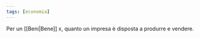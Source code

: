 ```yaml
---
tags: [economia]
---
```

Per un [[Beni|Bene]] x, quanto un impresa è disposta a produrre e vendere. 